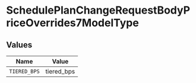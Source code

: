 # SchedulePlanChangeRequestBodyPriceOverrides7ModelType


## Values

| Name         | Value        |
| ------------ | ------------ |
| `TIERED_BPS` | tiered_bps   |